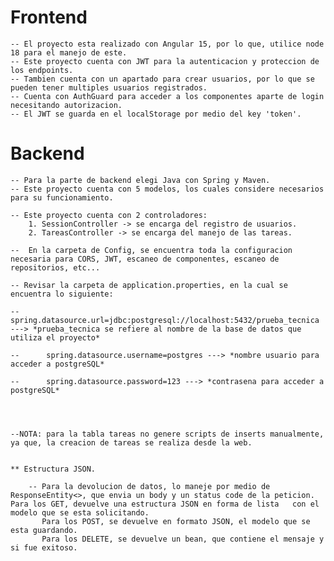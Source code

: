 # Frontend

    -- El proyecto esta realizado con Angular 15, por lo que, utilice node 18 para el manejo de este.
    -- Este proyecto cuenta con JWT para la autenticacion y proteccion de los endpoints.
    -- Tambien cuenta con un apartado para crear usuarios, por lo que se pueden tener multiples usuarios registrados.
    -- Cuenta con AuthGuard para acceder a los componentes aparte de login necesitando autorizacion.
    -- El JWT se guarda en el localStorage por medio del key 'token'.


# Backend 
    -- Para la parte de backend elegi Java con Spring y Maven.
    -- Este proyecto cuenta con 5 modelos, los cuales considere necesarios para su funcionamiento.

    -- Este proyecto cuenta con 2 controladores: 
        1. SessionController -> se encarga del registro de usuarios.
        2. TareasController -> se encarga del manejo de las tareas.

    --  En la carpeta de Config, se encuentra toda la configuracion necesaria para CORS, JWT, escaneo de componentes, escaneo de repositorios, etc...

    -- Revisar la carpeta de application.properties, en la cual se encuentra lo siguiente:

    --      spring.datasource.url=jdbc:postgresql://localhost:5432/prueba_tecnica ---> *prueba_tecnica se refiere al nombre de la base de datos que utiliza el proyecto*

    --      spring.datasource.username=postgres ---> *nombre usuario para acceder a postgreSQL*

    --      spring.datasource.password=123 ---> *contrasena para acceder a postgreSQL*




    --NOTA: para la tabla tareas no genere scripts de inserts manualmente, ya que, la creacion de tareas se realiza desde la web.


    ** Estructura JSON.

        -- Para la devolucion de datos, lo maneje por medio de ResponseEntity<>, que envia un body y un status code de la peticion. Para los GET, devuelve una estructura JSON en forma de lista   con el modelo que se esta solicitando.
           Para los POST, se devuelve en formato JSON, el modelo que se esta guardando. 
           Para los DELETE, se devuelve un bean, que contiene el mensaje y si fue exitoso.

        








